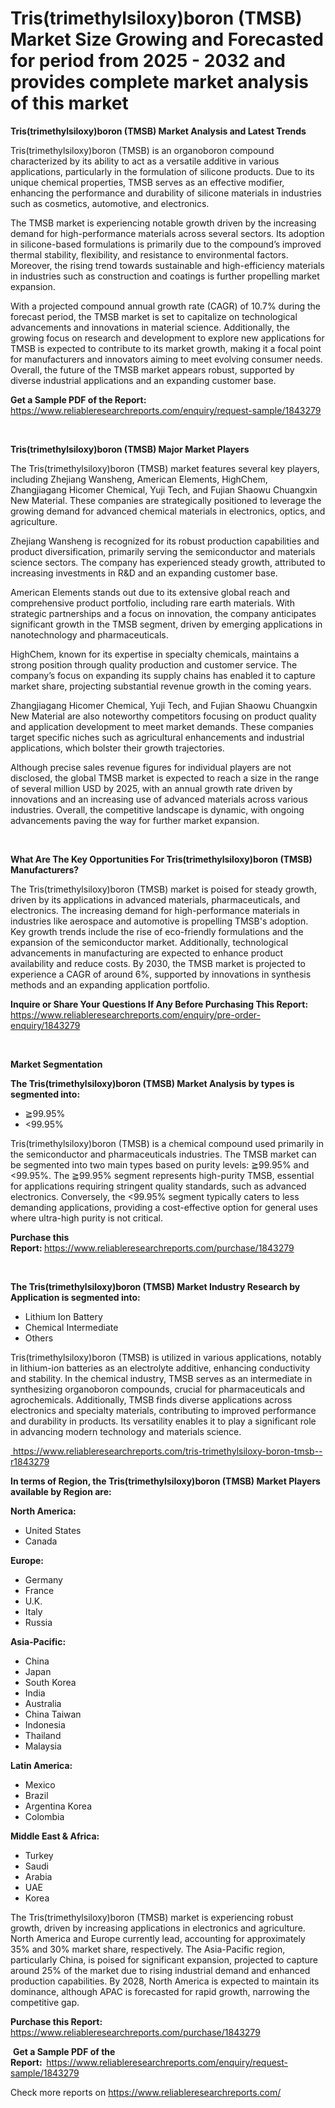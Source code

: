 <p><h1>Tris(trimethylsiloxy)boron (TMSB) Market Size Growing and Forecasted for period from 2025 - 2032 and provides complete market analysis of this market</h1></p><p><strong>Tris(trimethylsiloxy)boron (TMSB) Market Analysis and Latest Trends</strong></p>
<p><p>Tris(trimethylsiloxy)boron (TMSB) is an organoboron compound characterized by its ability to act as a versatile additive in various applications, particularly in the formulation of silicone products. Due to its unique chemical properties, TMSB serves as an effective modifier, enhancing the performance and durability of silicone materials in industries such as cosmetics, automotive, and electronics.</p><p>The TMSB market is experiencing notable growth driven by the increasing demand for high-performance materials across several sectors. Its adoption in silicone-based formulations is primarily due to the compound’s improved thermal stability, flexibility, and resistance to environmental factors. Moreover, the rising trend towards sustainable and high-efficiency materials in industries such as construction and coatings is further propelling market expansion.</p><p>With a projected compound annual growth rate (CAGR) of 10.7% during the forecast period, the TMSB market is set to capitalize on technological advancements and innovations in material science. Additionally, the growing focus on research and development to explore new applications for TMSB is expected to contribute to its market growth, making it a focal point for manufacturers and innovators aiming to meet evolving consumer needs. Overall, the future of the TMSB market appears robust, supported by diverse industrial applications and an expanding customer base.</p></p>
<p><strong>Get a Sample PDF of the Report:&nbsp;</strong> <a href="https://www.reliableresearchreports.com/enquiry/request-sample/1843279?utm_campaign=2179&utm_medium=2&utm_source=Github&utm_content=ia&utm_term=03022025&utm_id=tristrimethylsiloxyboron-tmsb">https://www.reliableresearchreports.com/enquiry/request-sample/1843279</a></p>
<p>&nbsp;</p>
<p><strong>Tris(trimethylsiloxy)boron (TMSB) Major Market Players</strong></p>
<p><p>The Tris(trimethylsiloxy)boron (TMSB) market features several key players, including Zhejiang Wansheng, American Elements, HighChem, Zhangjiagang Hicomer Chemical, Yuji Tech, and Fujian Shaowu Chuangxin New Material. These companies are strategically positioned to leverage the growing demand for advanced chemical materials in electronics, optics, and agriculture.</p><p>Zhejiang Wansheng is recognized for its robust production capabilities and product diversification, primarily serving the semiconductor and materials science sectors. The company has experienced steady growth, attributed to increasing investments in R&D and an expanding customer base.</p><p>American Elements stands out due to its extensive global reach and comprehensive product portfolio, including rare earth materials. With strategic partnerships and a focus on innovation, the company anticipates significant growth in the TMSB segment, driven by emerging applications in nanotechnology and pharmaceuticals.</p><p>HighChem, known for its expertise in specialty chemicals, maintains a strong position through quality production and customer service. The company’s focus on expanding its supply chains has enabled it to capture market share, projecting substantial revenue growth in the coming years.</p><p>Zhangjiagang Hicomer Chemical, Yuji Tech, and Fujian Shaowu Chuangxin New Material are also noteworthy competitors focusing on product quality and application development to meet market demands. These companies target specific niches such as agricultural enhancements and industrial applications, which bolster their growth trajectories.</p><p>Although precise sales revenue figures for individual players are not disclosed, the global TMSB market is expected to reach a size in the range of several million USD by 2025, with an annual growth rate driven by innovations and an increasing use of advanced materials across various industries. Overall, the competitive landscape is dynamic, with ongoing advancements paving the way for further market expansion.</p></p>
<p>&nbsp;</p>
<p><strong>What Are The Key Opportunities For Tris(trimethylsiloxy)boron (TMSB) Manufacturers?</strong></p>
<p><p>The Tris(trimethylsiloxy)boron (TMSB) market is poised for steady growth, driven by its applications in advanced materials, pharmaceuticals, and electronics. The increasing demand for high-performance materials in industries like aerospace and automotive is propelling TMSB's adoption. Key growth trends include the rise of eco-friendly formulations and the expansion of the semiconductor market. Additionally, technological advancements in manufacturing are expected to enhance product availability and reduce costs. By 2030, the TMSB market is projected to experience a CAGR of around 6%, supported by innovations in synthesis methods and an expanding application portfolio.</p></p>
<p><strong>Inquire or Share Your Questions If Any Before Purchasing This Report:</strong> <a href="https://www.reliableresearchreports.com/enquiry/pre-order-enquiry/1843279?utm_campaign=2179&utm_medium=2&utm_source=Github&utm_content=ia&utm_term=03022025&utm_id=tristrimethylsiloxyboron-tmsb">https://www.reliableresearchreports.com/enquiry/pre-order-enquiry/1843279</a></p>
<p>&nbsp;</p>
<p><strong>Market Segmentation</strong></p>
<p><strong>The Tris(trimethylsiloxy)boron (TMSB) Market Analysis by types is segmented into:</strong></p>
<p><ul><li>≧99.95%</li><li><99.95%</li></ul></p>
<p><p>Tris(trimethylsiloxy)boron (TMSB) is a chemical compound used primarily in the semiconductor and pharmaceuticals industries. The TMSB market can be segmented into two main types based on purity levels: ≧99.95% and <99.95%. The ≧99.95% segment represents high-purity TMSB, essential for applications requiring stringent quality standards, such as advanced electronics. Conversely, the <99.95% segment typically caters to less demanding applications, providing a cost-effective option for general uses where ultra-high purity is not critical.</p></p>
<p><strong>Purchase this Report:&nbsp;</strong><a href="https://www.reliableresearchreports.com/purchase/1843279?utm_campaign=2179&utm_medium=2&utm_source=Github&utm_content=ia&utm_term=03022025&utm_id=tristrimethylsiloxyboron-tmsb">https://www.reliableresearchreports.com/purchase/1843279</a></p>
<p>&nbsp;</p>
<p><strong>The Tris(trimethylsiloxy)boron (TMSB) Market Industry Research by Application is segmented into:</strong></p>
<p><ul><li>Lithium Ion Battery</li><li>Chemical Intermediate</li><li>Others</li></ul></p>
<p><p>Tris(trimethylsiloxy)boron (TMSB) is utilized in various applications, notably in lithium-ion batteries as an electrolyte additive, enhancing conductivity and stability. In the chemical industry, TMSB serves as an intermediate in synthesizing organoboron compounds, crucial for pharmaceuticals and agrochemicals. Additionally, TMSB finds diverse applications across electronics and specialty materials, contributing to improved performance and durability in products. Its versatility enables it to play a significant role in advancing modern technology and materials science.</p></p>
<p><a href="https://www.reliableresearchreports.com/tris-trimethylsiloxy-boron-tmsb--r1843279?utm_campaign=2179&utm_medium=2&utm_source=Github&utm_content=ia&utm_term=03022025&utm_id=tristrimethylsiloxyboron-tmsb">&nbsp;https://www.reliableresearchreports.com/tris-trimethylsiloxy-boron-tmsb--r1843279</a></p>
<p><strong>In terms of Region, the Tris(trimethylsiloxy)boron (TMSB) Market Players available by Region are:</strong></p>
<p>
    <p> <strong> North America: </strong>
        <ul>
            <li>United States</li>
            <li>Canada</li>
        </ul>
        </p> 
    <p> <strong> Europe: </strong>
        <ul>
            <li>Germany</li>
            <li>France</li>
            <li>U.K.</li>
            <li>Italy</li>
            <li>Russia</li>
        </ul>
        </p> 
    <p> <strong> Asia-Pacific: </strong>
        <ul>
            <li>China</li>
            <li>Japan</li>
            <li>South Korea</li>
            <li>India</li>
            <li>Australia</li>
            <li>China Taiwan</li>
            <li>Indonesia</li>
            <li>Thailand</li>
            <li>Malaysia</li>
        </ul>
        </p> 
    <p> <strong> Latin America: </strong>
        <ul>
            <li>Mexico</li>
            <li>Brazil</li>
            <li>Argentina Korea</li>
            <li>Colombia</li>
        </ul>
        </p> 
    <p> <strong> Middle East & Africa: </strong>
        <ul>
            <li>Turkey</li>
            <li>Saudi</li>
            <li>Arabia</li>
            <li>UAE</li>
            <li>Korea</li>
        </ul>
    </p>
    </p>
<p><p>The Tris(trimethylsiloxy)boron (TMSB) market is experiencing robust growth, driven by increasing applications in electronics and agriculture. North America and Europe currently lead, accounting for approximately 35% and 30% market share, respectively. The Asia-Pacific region, particularly China, is poised for significant expansion, projected to capture around 25% of the market due to rising industrial demand and enhanced production capabilities. By 2028, North America is expected to maintain its dominance, although APAC is forecasted for rapid growth, narrowing the competitive gap.</p></p>
<p><strong>Purchase this Report: </strong><a href="https://www.reliableresearchreports.com/purchase/1843279?utm_campaign=2179&utm_medium=2&utm_source=Github&utm_content=ia&utm_term=03022025&utm_id=tristrimethylsiloxyboron-tmsb">https://www.reliableresearchreports.com/purchase/1843279</a></p>
<p>&nbsp;<strong>Get a Sample PDF of the Report:&nbsp;&nbsp;</strong><a href="https://www.reliableresearchreports.com/enquiry/request-sample/1843279?utm_campaign=2179&utm_medium=2&utm_source=Github&utm_content=ia&utm_term=03022025&utm_id=tristrimethylsiloxyboron-tmsb">https://www.reliableresearchreports.com/enquiry/request-sample/1843279</a></p>
<p><strong></strong></p>
<p>Check more reports on <a href="https://www.reliableresearchreports.com/?utm_campaign=2179&utm_medium=2&utm_source=Github&utm_content=ia&utm_term=03022025&utm_id=tristrimethylsiloxyboron-tmsb">https://www.reliableresearchreports.com/</a></p>